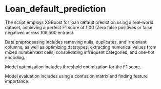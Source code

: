 # Loan_default_prediction
The script employs XGBoost for loan default prediction using a real-world dataset, achieving a perfect F1 score of 1.00 (Zero false positives or false negatives across 106,500 entries).

Data preprocessing includes removing nulls, duplicates, and irrelevant columns, as well as optimizing datatypes, extracting numerical values from mixed number/text cells, consolidating infrequent categories, and one-hot encoding.

Model optimization includes threshold optimization for the F1 score.

Model evaluation includes using a confusion matrix and finding feature importance.
